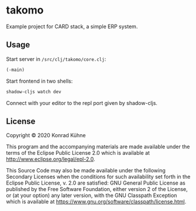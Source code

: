 # takomo

Example project for CARD stack, a simple ERP system.

## Usage

Start server in `/src/clj/takomo/core.clj`:

``` clojure
(-main)
```

Start frontend in two shells:

``` sh
shadow-cljs watch dev
```

Connect with your editor to the repl port given by shadow-cljs.
## License

Copyright © 2020 Konrad Kühne

This program and the accompanying materials are made available under the
terms of the Eclipse Public License 2.0 which is available at
http://www.eclipse.org/legal/epl-2.0.

This Source Code may also be made available under the following Secondary
Licenses when the conditions for such availability set forth in the Eclipse
Public License, v. 2.0 are satisfied: GNU General Public License as published by
the Free Software Foundation, either version 2 of the License, or (at your
option) any later version, with the GNU Classpath Exception which is available
at https://www.gnu.org/software/classpath/license.html.
